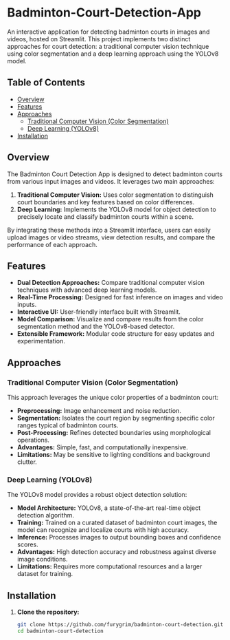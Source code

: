 # Badminton-Court-Detection-App

An interactive application for detecting badminton courts in images and videos, hosted on Streamlit. This project implements two distinct approaches for court detection: a traditional computer vision technique using color segmentation and a deep learning approach using the YOLOv8 model.

## Table of Contents

- [Overview](#overview)
- [Features](#features)
- [Approaches](#approaches)
  - [Traditional Computer Vision (Color Segmentation)](#traditional-computer-vision-color-segmentation)
  - [Deep Learning (YOLOv8)](#deep-learning-yolov8)
- [Installation](#installation)

## Overview

The Badminton Court Detection App is designed to detect badminton courts from various input images and videos. It leverages two main approaches:
1. **Traditional Computer Vision:** Uses color segmentation to distinguish court boundaries and key features based on color differences.
2. **Deep Learning:** Implements the YOLOv8 model for object detection to precisely locate and classify badminton courts within a scene.

By integrating these methods into a Streamlit interface, users can easily upload images or video streams, view detection results, and compare the performance of each approach.

## Features

- **Dual Detection Approaches:** Compare traditional computer vision techniques with advanced deep learning models.
- **Real-Time Processing:** Designed for fast inference on images and video inputs.
- **Interactive UI:** User-friendly interface built with Streamlit.
- **Model Comparison:** Visualize and compare results from the color segmentation method and the YOLOv8-based detector.
- **Extensible Framework:** Modular code structure for easy updates and experimentation.

## Approaches

### Traditional Computer Vision (Color Segmentation)

This approach leverages the unique color properties of a badminton court:
- **Preprocessing:** Image enhancement and noise reduction.
- **Segmentation:** Isolates the court region by segmenting specific color ranges typical of badminton courts.
- **Post-Processing:** Refines detected boundaries using morphological operations.
- **Advantages:** Simple, fast, and computationally inexpensive.
- **Limitations:** May be sensitive to lighting conditions and background clutter.

### Deep Learning (YOLOv8)

The YOLOv8 model provides a robust object detection solution:
- **Model Architecture:** YOLOv8, a state-of-the-art real-time object detection algorithm.
- **Training:** Trained on a curated dataset of badminton court images, the model can recognize and localize courts with high accuracy.
- **Inference:** Processes images to output bounding boxes and confidence scores.
- **Advantages:** High detection accuracy and robustness against diverse image conditions.
- **Limitations:** Requires more computational resources and a larger dataset for training.

## Installation

1. **Clone the repository:**

   ```bash
   git clone https://github.com/furygrim/badminton-court-detection.git
   cd badminton-court-detection
